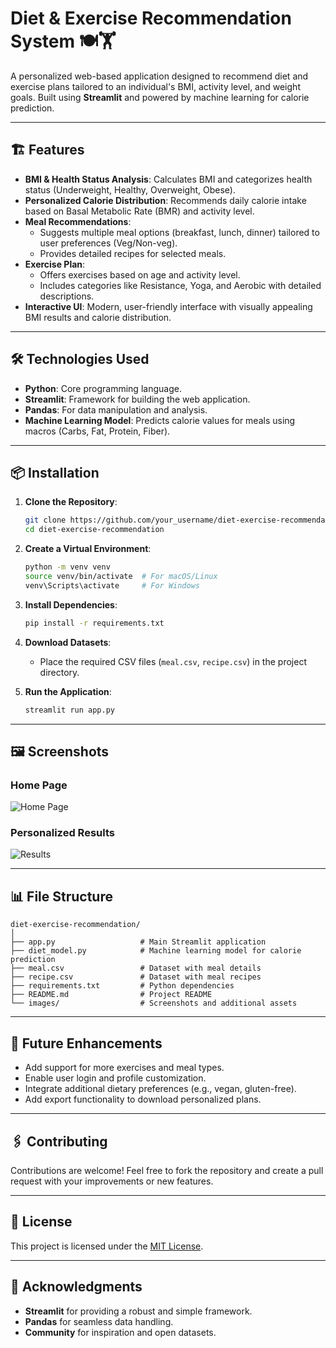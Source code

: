 
# Diet & Exercise Recommendation System 🍽🏋

A personalized web-based application designed to recommend diet and exercise plans tailored to an individual's BMI, activity level, and weight goals. Built using **Streamlit** and powered by machine learning for calorie prediction.

---

## 🏗️ Features

- **BMI & Health Status Analysis**: Calculates BMI and categorizes health status (Underweight, Healthy, Overweight, Obese).
- **Personalized Calorie Distribution**: Recommends daily calorie intake based on Basal Metabolic Rate (BMR) and activity level.
- **Meal Recommendations**:
  - Suggests multiple meal options (breakfast, lunch, dinner) tailored to user preferences (Veg/Non-veg).
  - Provides detailed recipes for selected meals.
- **Exercise Plan**:
  - Offers exercises based on age and activity level.
  - Includes categories like Resistance, Yoga, and Aerobic with detailed descriptions.
- **Interactive UI**: Modern, user-friendly interface with visually appealing BMI results and calorie distribution.

---

## 🛠️ Technologies Used

- **Python**: Core programming language.
- **Streamlit**: Framework for building the web application.
- **Pandas**: For data manipulation and analysis.
- **Machine Learning Model**: Predicts calorie values for meals using macros (Carbs, Fat, Protein, Fiber).

---

## 📦 Installation

1. **Clone the Repository**:
    ```bash
    git clone https://github.com/your_username/diet-exercise-recommendation.git
    cd diet-exercise-recommendation
    ```

2. **Create a Virtual Environment**:
    ```bash
    python -m venv venv
    source venv/bin/activate  # For macOS/Linux
    venv\Scripts\activate     # For Windows
    ```

3. **Install Dependencies**:
    ```bash
    pip install -r requirements.txt
    ```

4. **Download Datasets**:
   - Place the required CSV files (`meal.csv`, `recipe.csv`) in the project directory.

5. **Run the Application**:
    ```bash
    streamlit run app.py
    ```

---

## 🖼️ Screenshots

### Home Page
![Home Page](images/home_page.png)

### Personalized Results
![Results](images/results.png)

---

## 📊 File Structure

```
diet-exercise-recommendation/
│
├── app.py                   # Main Streamlit application
├── diet_model.py            # Machine learning model for calorie prediction
├── meal.csv                 # Dataset with meal details
├── recipe.csv               # Dataset with meal recipes
├── requirements.txt         # Python dependencies
├── README.md                # Project README
└── images/                  # Screenshots and additional assets
```

---

## 🎯 Future Enhancements

- Add support for more exercises and meal types.
- Enable user login and profile customization.
- Integrate additional dietary preferences (e.g., vegan, gluten-free).
- Add export functionality to download personalized plans.

---

## 🖇️ Contributing

Contributions are welcome! Feel free to fork the repository and create a pull request with your improvements or new features.

---

## 📄 License

This project is licensed under the [MIT License](LICENSE).

---

## 🙌 Acknowledgments

- **Streamlit** for providing a robust and simple framework.
- **Pandas** for seamless data handling.
- **Community** for inspiration and open datasets.
